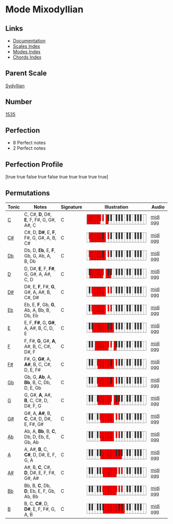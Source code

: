 # Mode Mixodyllian

## Links

- [Documentation](index.md)
- [Scales Index](Scales.md)
- [Modes Index](Modes.md)
- [Chords Index](Chords.md)

## Parent Scale

[Sydyllian](ScaleSydyllian.md)

## Number

[1535](https://ianring.com/musictheory/scales/1535)

## Perfection

- 8 Perfect notes
- 2 Perfect notes

## Perfection Profile

[true true false true false true true true true true]

## Permutations

| Tonic | Notes | Signature | Illustration | Audio |
|-------|-------|-----------|--------------|-------|
| [C](ModeCNaturalMixodyllian.md) | C, C#, **D**, D#, **E**, F, F#, G, G#, A#, C | C | ![CNaturalMixodyllian](ModeCNaturalMixodyllian.png) | [midi](ModeCNaturalMixodyllian.mid) [ogg](ModeCNaturalMixodyllian.ogg) |
| [C#](ModeCSharpMixodyllian.md) | C#, D, **D#**, E, **F**, F#, G, G#, A, B, C# | C | ![CSharpMixodyllian](ModeCSharpMixodyllian.png) | [midi](ModeCSharpMixodyllian.mid) [ogg](ModeCSharpMixodyllian.ogg) |
| [Db](ModeDFlatMixodyllian.md) | Db, D, **Eb**, E, **F**, Gb, G, Ab, A, B, Db | C | ![DFlatMixodyllian](ModeDFlatMixodyllian.png) | [midi](ModeDFlatMixodyllian.mid) [ogg](ModeDFlatMixodyllian.ogg) |
| [D](ModeDNaturalMixodyllian.md) | D, D#, **E**, F, **F#**, G, G#, A, A#, C, D | C | ![DNaturalMixodyllian](ModeDNaturalMixodyllian.png) | [midi](ModeDNaturalMixodyllian.mid) [ogg](ModeDNaturalMixodyllian.ogg) |
| [D#](ModeDSharpMixodyllian.md) | D#, E, **F**, F#, **G**, G#, A, A#, B, C#, D# | C | ![DSharpMixodyllian](ModeDSharpMixodyllian.png) | [midi](ModeDSharpMixodyllian.mid) [ogg](ModeDSharpMixodyllian.ogg) |
| [Eb](ModeEFlatMixodyllian.md) | Eb, E, **F**, Gb, **G**, Ab, A, Bb, B, Db, Eb | C | ![EFlatMixodyllian](ModeEFlatMixodyllian.png) | [midi](ModeEFlatMixodyllian.mid) [ogg](ModeEFlatMixodyllian.ogg) |
| [E](ModeENaturalMixodyllian.md) | E, F, **F#**, G, **G#**, A, A#, B, C, D, E | C | ![ENaturalMixodyllian](ModeENaturalMixodyllian.png) | [midi](ModeENaturalMixodyllian.mid) [ogg](ModeENaturalMixodyllian.ogg) |
| [F](ModeFNaturalMixodyllian.md) | F, F#, **G**, G#, **A**, A#, B, C, C#, D#, F | C | ![FNaturalMixodyllian](ModeFNaturalMixodyllian.png) | [midi](ModeFNaturalMixodyllian.mid) [ogg](ModeFNaturalMixodyllian.ogg) |
| [F#](ModeFSharpMixodyllian.md) | F#, G, **G#**, A, **A#**, B, C, C#, D, E, F# | C | ![FSharpMixodyllian](ModeFSharpMixodyllian.png) | [midi](ModeFSharpMixodyllian.mid) [ogg](ModeFSharpMixodyllian.ogg) |
| [Gb](ModeGFlatMixodyllian.md) | Gb, G, **Ab**, A, **Bb**, B, C, Db, D, E, Gb | C | ![GFlatMixodyllian](ModeGFlatMixodyllian.png) | [midi](ModeGFlatMixodyllian.mid) [ogg](ModeGFlatMixodyllian.ogg) |
| [G](ModeGNaturalMixodyllian.md) | G, G#, **A**, A#, **B**, C, C#, D, D#, F, G | C | ![GNaturalMixodyllian](ModeGNaturalMixodyllian.png) | [midi](ModeGNaturalMixodyllian.mid) [ogg](ModeGNaturalMixodyllian.ogg) |
| [G#](ModeGSharpMixodyllian.md) | G#, A, **A#**, B, **C**, C#, D, D#, E, F#, G# | C | ![GSharpMixodyllian](ModeGSharpMixodyllian.png) | [midi](ModeGSharpMixodyllian.mid) [ogg](ModeGSharpMixodyllian.ogg) |
| [Ab](ModeAFlatMixodyllian.md) | Ab, A, **Bb**, B, **C**, Db, D, Eb, E, Gb, Ab | C | ![AFlatMixodyllian](ModeAFlatMixodyllian.png) | [midi](ModeAFlatMixodyllian.mid) [ogg](ModeAFlatMixodyllian.ogg) |
| [A](ModeANaturalMixodyllian.md) | A, A#, **B**, C, **C#**, D, D#, E, F, G, A | C | ![ANaturalMixodyllian](ModeANaturalMixodyllian.png) | [midi](ModeANaturalMixodyllian.mid) [ogg](ModeANaturalMixodyllian.ogg) |
| [A#](ModeASharpMixodyllian.md) | A#, B, **C**, C#, **D**, D#, E, F, F#, G#, A# | C | ![ASharpMixodyllian](ModeASharpMixodyllian.png) | [midi](ModeASharpMixodyllian.mid) [ogg](ModeASharpMixodyllian.ogg) |
| [Bb](ModeBFlatMixodyllian.md) | Bb, B, **C**, Db, **D**, Eb, E, F, Gb, Ab, Bb | C | ![BFlatMixodyllian](ModeBFlatMixodyllian.png) | [midi](ModeBFlatMixodyllian.mid) [ogg](ModeBFlatMixodyllian.ogg) |
| [B](ModeBNaturalMixodyllian.md) | B, C, **C#**, D, **D#**, E, F, F#, G, A, B | C | ![BNaturalMixodyllian](ModeBNaturalMixodyllian.png) | [midi](ModeBNaturalMixodyllian.mid) [ogg](ModeBNaturalMixodyllian.ogg) |
